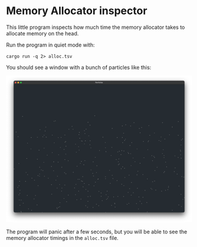# Memory Allocator inspector

This little program inspects how much time the memory allocator takes to allocate memory on the head.

Run the program in quiet mode with:

```shell
cargo run -q 2> alloc.tsv
```

You should see a window with a bunch of particles like this:

![window with particles](./particles.png)

The program will panic after a few seconds, but you will be able to see the memory allocator timings in the `alloc.tsv` file.
